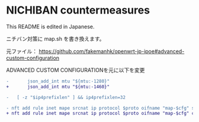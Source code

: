 # NICHIBAN countermeasures
This README is edited in Japanese.

ニチバン対策に map.sh を書き換えます。

元ファイル：
https://github.com/fakemanhk/openwrt-jp-ipoe#advanced-custom-configuration

ADVANCED CUSTOM CONFIGURATIONを元に以下を変更

```diff
- 		json_add_int mtu "${mtu:-1280}"
+ 		json_add_int mtu "${mtu:-1460}"

-	[ -z "$ip4prefixlen" ] && ip4prefixlen=32

- nft add rule inet mape srcnat ip protocol $proto oifname "map-$cfg" snat ip to $(eval "echo \$RULE_${k}_IPV4ADDR") : numgen inc mod $portcount map { $allports }
+ nft add rule inet mape srcnat ip protocol $proto oifname "map-$cfg" counter snat ip to $(eval "echo \$RULE_${k}_IPV4ADDR") : numgen inc mod $portcount map { $allports }
```
